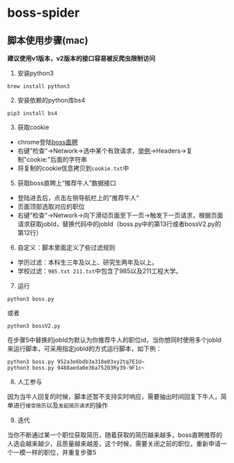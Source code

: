 # boss-spider

## 脚本使用步骤(mac)
**建议使用v1版本，v2版本的接口容易被反爬虫限制访问**

1. 安装python3 

```
brew install python3
```

2. 安装依赖的python库bs4

```
pip3 install bs4
```

3. 获取cookie

- chrome登陆[boss直聘](https://www.zhipin.com) 
- 右键”检查“->Network->选中某个有效请求，[举例](https://www.zhipin.com/boss/recommend/conditions.json)->Headers->复制"cookie:"后面的字符串
- 将复制的cookie信息拷贝到```cookie.txt```中

5. 获取boss直聘上“推荐牛人”数据接口

- 登陆进去后，点击左侧导航栏上的”推荐牛人“ 
- 页面顶部选取对应的职位
- 右键”检查“->Network->向下滑动页面至下一页->触发下一页请求，根据页面请求获取jobId，替换代码中的jobId（boss.py中的第13行或者bossV2.py的第12行）

6. 自定义：脚本里面定义了些过滤规则

- 学历过滤：本科生三年及以上、研究生两年及以上。
- 学校过滤：```985.txt 211.txt```中包含了985以及211工程大学。

7. 运行

```
python3 boss.py
```
或者
```
python3 bossV2.py
```
在步骤5中替换的jobId为默认为你推荐牛人的职位id，当你想同时使用多个jobId来运行脚本，可采用指定jobId的方式运行脚本，如下例：
```
python3 boss.py 952a3e6bdb3a318e03xy2tq7E1U~
python3 boss.py 9488aeda0e36a75203Ry39-9F1c~
```

8. 人工参与

因为当牛人回复的时候，脚本还暂不支持实时响应，需要抽出时间回复下牛人，简单进行```接受简历```以及```发起简历请求```的操作

9. 迭代

当你不断通过某一个职位获取简历，随着获取的简历越来越多，boss直聘推荐的人选会越来越少，且质量越来越差，这个时候，需要关闭之前的职位，重新申请一个一模一样的职位，并重复步骤5
